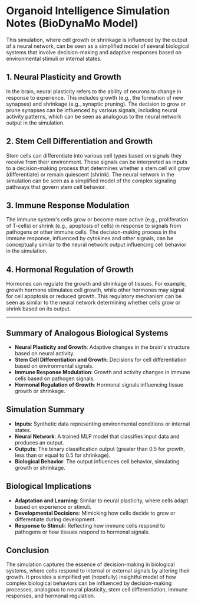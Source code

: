 # Organoid Intelligence Simulation Notes (BioDynaMo Model)

This simulation, where cell growth or shrinkage is influenced by the output of a neural network, can be seen as a simplified model of several biological systems that involve decision-making and adaptive responses based on environmental stimuli or internal states.


## 1. Neural Plasticity and Growth

In the brain, neural plasticity refers to the ability of neurons to change in response to experience. This includes growth (e.g., the formation of new synapses) and shrinkage (e.g., synaptic pruning). The decision to grow or prune synapses can be influenced by various signals, including neural activity patterns, which can be seen as analogous to the neural network output in the simulation.


## 2. Stem Cell Differentiation and Growth

Stem cells can differentiate into various cell types based on signals they receive from their environment. These signals can be interpreted as inputs to a decision-making process that determines whether a stem cell will grow (differentiate) or remain quiescent (shrink). The neural network in the simulation can be seen as a simplified model of the complex signaling pathways that govern stem cell behavior.


## 3. Immune Response Modulation

The immune system's cells grow or become more active (e.g., proliferation of T-cells) or shrink (e.g., apoptosis of cells) in response to signals from pathogens or other immune cells. The decision-making process in the immune response, influenced by cytokines and other signals, can be conceptually similar to the neural network output influencing cell behavior in the simulation.

## 4. Hormonal Regulation of Growth
Hormones can regulate the growth and shrinkage of tissues. For example, growth hormone stimulates cell growth, while other hormones may signal for cell apoptosis or reduced growth. This regulatory mechanism can be seen as similar to the neural network determining whether cells grow or shrink based on its output.


<hr/>


## Summary of Analogous Biological Systems

* **Neural Plasticity and Growth**: Adaptive changes in the brain's structure based on neural activity.
* **Stem Cell Differentiation and Growth**: Decisions for cell differentiation based on environmental signals.
* **Immune Response Modulation**: Growth and activity changes in immune cells based on pathogen signals.
* **Hormonal Regulation of Growth**: Hormonal signals influencing tissue growth or shrinkage.


## Simulation Summary

* **Inputs**: Synthetic data representing environmental conditions or internal states.
* **Neural Network**: A trained MLP model that classifies input data and produces an output.
* **Outputs**: The binary classification output (greater than 0.5 for growth, less than or equal to 0.5 for shrinkage).
* **Biological Behavior**: The output influences cell behavior, simulating growth or shrinkage.


## Biological Implications

* **Adaptation and Learning**: Similar to neural plasticity, where cells adapt based on experience or stimuli.
* **Developmental Decisions**: Mimicking how cells decide to grow or differentiate during development.
* **Response to Stimuli**: Reflecting how immune cells respond to pathogens or how tissues respond to hormonal signals.


## Conclusion

The simulation captures the essence of decision-making in biological systems, where cells respond to internal or external signals by altering their growth. It provides a simplified yet (hopefully) insightful model of how complex biological behaviors can be influenced by decision-making processes, analogous to neural plasticity, stem cell differentiation, immune responses, and hormonal regulation.
